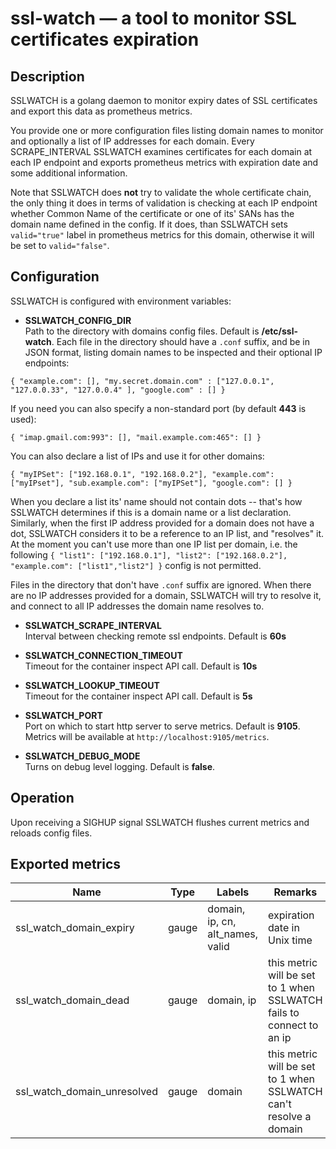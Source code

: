ssl-watch — a tool to monitor SSL certificates expiration
=========================================================

Description
-------------

SSLWATCH is a golang daemon to monitor expiry dates
of SSL certificates and export this data as prometheus metrics.

You provide one or more configuration files listing domain names to monitor
and optionally a list of IP addresses for each domain. Every SCRAPE_INTERVAL 
SSLWATCH examines certificates for each domain at each IP endpoint and exports 
prometheus metrics with expiration date and some additional information. 

Note that SSLWATCH does **not** try to validate the whole certificate chain, the only
thing it does in terms of validation is checking at each IP endpoint whether 
Common Name of the certificate or one of its' SANs has the domain name defined in the config.
If it does, than SSLWATCH sets `valid="true"` label in prometheus metrics for this domain,
otherwise it will be set to `valid="false"`.
 
Configuration
-------------

SSLWATCH is configured with environment variables:

* **SSLWATCH_CONFIG_DIR**  
Path to the directory with domains config files. Default is **/etc/ssl-watch**.
Each file in the directory should have a `.conf` suffix, and be in JSON format, 
listing domain names to be inspected and their optional IP endpoints:
```
{ "example.com": [], "my.secret.domain.com" : ["127.0.0.1", "127.0.0.33", "127.0.0.4" ], "google.com" : [] }
```

If you need you can also specify a non-standard port (by default **443** is used):
```
{ "imap.gmail.com:993": [], "mail.example.com:465": [] }
```

You can also declare a list of IPs and use it for other domains:
```
{ "myIPSet": ["192.168.0.1", "192.168.0.2"], "example.com": ["myIPset"], "sub.example.com": ["myIPSet"], "google.com": [] }
```

When you declare a list its' name should not contain dots -- that's how
SSLWATCH determines if this is a domain name or a list declaration. Similarly, when the first 
IP address provided for a domain does not have a dot, SSLWATCH considers it to be a reference to
an IP list, and "resolves" it. At the moment you can't use more than one IP list per domain,
i.e. the following `{ "list1": ["192.168.0.1"], "list2": ["192.168.0.2"], "example.com": ["list1","list2"] }`
config is not permitted.

Files in the directory that don't have `.conf` suffix are ignored.
When there are no IP addresses provided for a domain, SSLWATCH will try to resolve
it, and connect to all IP addresses the domain name resolves to.

* **SSLWATCH_SCRAPE_INTERVAL**  
Interval between checking remote ssl endpoints. Default is **60s**

* **SSLWATCH_CONNECTION_TIMEOUT**  
Timeout for the container inspect API call. Default is **10s**

* **SSLWATCH_LOOKUP_TIMEOUT**  
Timeout for the container inspect API call. Default is **5s**

* **SSLWATCH_PORT**  
Port on which to start http server to serve metrics. Default is **9105**.
Metrics will be available at `http://localhost:9105/metrics`.

* **SSLWATCH_DEBUG_MODE**  
Turns on debug level logging. Default is **false**.

Operation
---------

Upon receiving a SIGHUP signal SSLWATCH flushes current metrics
and reloads config files.

Exported metrics
----------------

| Name | Type | Labels | Remarks |
| ---- | ---- | ------ | ------- |
| ssl_watch_domain_expiry | gauge | domain, ip, cn, alt_names, valid | expiration date in Unix time |
| ssl_watch_domain_dead | gauge | domain, ip | this metric will be set to 1 when SSLWATCH fails to connect to an ip |
| ssl_watch_domain_unresolved | gauge | domain | this metric will be set to 1 when SSLWATCH can't resolve a domain |

